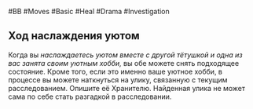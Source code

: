 #BB  #Moves #Basic #Heal  #Drama #Investigation 
## Ход наслаждения уютом
Когда вы *наслаждаетесь уютом вместе с другой  тётушкой и одна из вас занята своим уютным  хобби,* вы обе можете снять подходящее  состояние. Кроме того, если это именно ваше  уютное хобби, в процессе вы можете наткнуться  на улику, связанную с текущим расследованием.  Опишите её Хранителю. Найденная улика не может сама по себе стать разгадкой в расследовании.